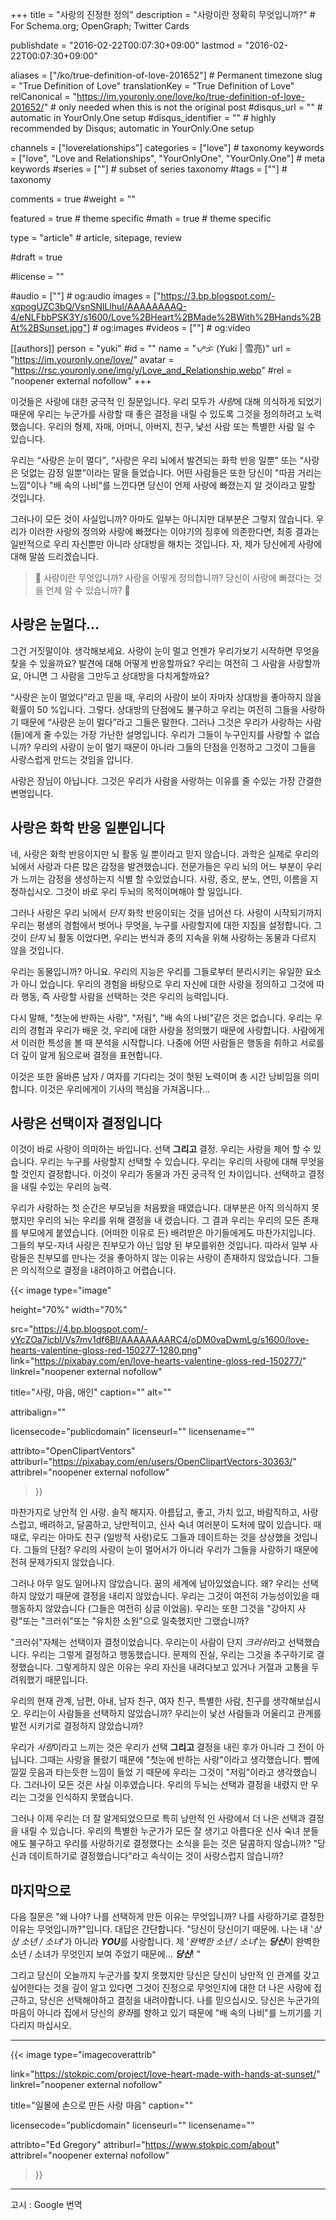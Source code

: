 +++
title = "사랑의 진정한 정의"
description = "사랑이란 정확히 무엇입니까?" # For Schema.org; OpenGraph; Twitter Cards

publishdate = "2016-02-22T00:07:30+09:00"
lastmod = "2016-02-22T00:07:30+09:00"

aliases = ["/ko/true-definition-of-love-201652"]  # Permanent timezone
slug = "True Definition of Love"
translationKey = "True Definition of Love"
relCanonical = "https://im.youronly.one/love/ko/true-definition-of-love-201652/"														# only needed when this is not the original post
#disqus_url = ""                                                    # automatic in YourOnly.One setup
#disqus_identifier = ""                                             # highly recommended by Disqus; automatic in YourOnly.One setup

channels = ["loverelationships"]
categories = ["love"]														# taxonomy
keywords = ["love", "Love and Relationships", "YourOnlyOne", "YourOnly.One"]															# meta keywords
#series = [""]																# subset of series taxonomy
#tags = [""]																	# taxonomy

comments = true
#weight = ""

featured = true															# theme specific
#math = true																	# theme specific

type = "article"                                                           # article, sitepage, review

#draft = true

#license = ""

#audio = [""]																# og:audio
images = ["https://3.bp.blogspot.com/-xqpogUZC3bQ/VsnSNlLlhuI/AAAAAAAAQ-4/eNLFbbPSK3Y/s1600/Love%2BHeart%2BMade%2BWith%2BHands%2BAt%2BSunset.jpg"]    # og:images
#videos = [""]                                # og:video

[[authors]]
person = "yuki"
#id = ""
name = "ᜌᜓᜃᜒ (Yuki | 雪亮)"
url = "https://im.youronly.one/love/"
avatar = "https://rsc.youronly.one/img/y/Love_and_Relationship.webp"
#rel = "noopener external nofollow"
+++

이것들은 사랑에 대한 궁극적 인 질문입니다. 우리 모두가 *사랑*에 대해 의식하게 되었기 때문에 우리는 누군가를 사랑할 때 좋은 결정을 내릴 수 있도록 그것을 정의하려고 노력했습니다. 우리의 형제, 자매, 어머니, 아버지, 친구, 낯선 사람 또는 특별한 사람 일 수 있습니다.

<!--more-->

우리는 <q>사랑은 눈이 멀다</q>, <q>사랑은 우리 뇌에서 발견되는 화학 반응 일뿐</q> 또는 <q>사랑은 덧없는 감정 일뿐</q>이라는 말을 들었습니다. 어떤 사람들은 또한 당신이 "따끔 거리는 느낌"이나 "배 속의 나비"를 느낀다면 당신이 언제 사랑에 빠졌는지 알 것이라고 말할 것입니다.

그러나이 모든 것이 사실입니까? 아마도 일부는 아니지만 대부분은 그렇지 않습니다. 우리가 이러한 사랑의 정의와 사랑에 빠졌다는 이야기의 징후에 의존한다면, 최종 결과는 일반적으로 우리 자신뿐만 아니라 상대방을 해치는 것입니다. 자, 제가 당신에게 사랑에 대해 말씀 드리겠습니다.

> <span class="font-emoji text-red">&#x1F493;</span> 사랑이란 무엇입니까? 사랑을 어떻게 정의합니까? 당신이 사랑에 빠졌다는 것을 언제 알 수 있습니까? <span class="font-emoji text-red">&#x1F493;</span>

## 사랑은 눈멀다…

그건 거짓말이야. 생각해보세요. 사랑이 눈이 멀고 언젠가 우리가보기 시작하면 무엇을 찾을 수 있을까요? 발견에 대해 어떻게 반응할까요? 우리는 여전히 그 사람을 사랑할까요, 아니면 그 사람을 그만두고 상대방을 다치게할까요?

<q>사랑은 눈이 멀었다</q>라고 믿을 때, 우리의 사랑이 보이 자마자 상대방을 좋아하지 않을 확률이 50 %입니다. 그렇다. 상대방의 단점에도 불구하고 우리는 여전히 그들을 사랑하기 때문에 <q>사랑은 눈이 멀다</q>라고 그들은 말한다. 그러나 그것은 우리가 사랑하는 사람 (들)에게 줄 수있는 가장 가난한 설명입니다. 우리가 그들이 누구인지를 사랑할 수 없습니까? 우리의 사랑이 눈이 멀기 때문이 아니라 그들의 단점을 인정하고 그것이 그들을 사랑스럽게 만드는 것임을 압니다.

사랑은 장님이 아닙니다. 그것은 우리가 사람을 사랑하는 이유를 줄 수있는 가장 간결한 변명입니다.

## 사랑은 화학 반응 일뿐입니다

네, 사랑은 화학 반응이지만 뇌 활동 일 뿐이라고 믿지 않습니다. 과학은 실제로 우리의 뇌에서 사랑과 다른 많은 감정을 발견했습니다. 전문가들은 우리 뇌의 어느 부분이 우리가 느끼는 감정을 생성하는지 식별 할 수있었습니다. 사랑, 증오, 분노, 연민, 이름을 지정하십시오. 그것이 바로 우리 두뇌의 목적이며해야 할 일입니다.

그러나 사랑은 우리 뇌에서 *단지* 화학 반응이되는 것을 넘어선 다. 사랑이 시작되기까지 우리는 평생의 경험에서 벗어나 무엇을, 누구를 사랑할지에 대한 지침을 설정합니다. 그것이 *단지* 뇌 활동 이었다면, 우리는 번식과 종의 지속을 위해 사랑하는 동물과 다르지 않을 것입니다.

우리는 동물입니까? 아니요. 우리의 지능은 우리를 그들로부터 분리시키는 유일한 요소가 아니 었습니다. 우리의 경험을 바탕으로 우리 자신에 대한 사랑을 정의하고 그것에 따라 행동, 즉 사랑할 사람을 선택하는 것은 우리의 능력입니다.

다시 말해, "첫눈에 반하는 사랑", "저림", "배 속의 나비"같은 것은 없습니다. 우리는 우리의 경험과 우리가 배운 것, 우리에 대한 사랑을 정의했기 때문에 사랑합니다. 사람에게서 이러한 특성을 볼 때 분석을 시작합니다. 나중에 어떤 사람들은 행동을 취하고 서로를 더 깊이 알게 됨으로써 결정을 표현합니다.

이것은 또한 올바른 남자 / 여자를 기다리는 것이 헛된 노력이며 총 시간 낭비임을 의미합니다. 이것은 우리에게이 기사의 핵심을 가져옵니다…

## 사랑은 선택이자 결정입니다

이것이 바로 사랑이 의미하는 바입니다. 선택 **그리고** 결정. 우리는 사랑을 제어 할 수 있습니다. 우리는 누구를 사랑할지 선택할 수 있습니다. 우리는 우리의 사랑에 대해 무엇을 할 것인지 결정합니다. 이것이 우리가 동물과 가진 궁극적 인 차이입니다. 선택하고 결정을 내릴 수있는 우리의 능력.

우리가 사랑하는 첫 순간은 부모님을 처음봤을 때였습니다. 대부분은 아직 의식하지 못했지만 우리의 뇌는 우리를 위해 결정을 내 렸습니다. 그 결과 우리는 우리의 모든 존재를 부모에게 붙였습니다. (어떠한 이유로 든) 배려받은 아기들에게도 마찬가지입니다. 그들의 부모-자녀 사랑은 친부모가 아닌 입양 된 부모를위한 것입니다. 따라서 일부 사람들은 친부모를 만나는 것을 좋아하지 않는 이유는 사랑이 존재하지 않았습니다. 그들은 의식적으로 결정을 내려야하고 어렵습니다.

{{< image
  type="image"

  height="70%"
  width="70%"

  src="https://4.bp.blogspot.com/-vYcZOa7icbI/Vs7mv1df6BI/AAAAAAAARC4/oDM0vaDwmLg/s1600/love-hearts-valentine-gloss-red-150277-1280.png"
  link="https://pixabay.com/en/love-hearts-valentine-gloss-red-150277/"
  linkrel="noopener external nofollow"

  title="사랑, 마음, 애인"
  caption=""
  alt=""

  attribalign=""

  licensecode="publicdomain"
  licenseurl=""
  licensename=""

  attribto="OpenClipartVentors"
  attriburl="https://pixabay.com/en/users/OpenClipartVectors-30363/"
  attribrel="noopener external nofollow"
>}}

마찬가지로 낭만적 인 사랑. 솔직 해지자. 아름답고, 좋고, 가치 있고, 바람직하고, 사랑스럽고, 배려하고, 달콤하고, 낭만적이고, 신사 숙녀 여러분이 도처에 많이 있습니다. 때때로, 우리는 아마도 친구 (일방적 사랑)로도 그들과 데이트하는 것을 상상했을 것입니다. 그들의 단점? 우리의 사랑이 눈이 멀어서가 아니라 우리가 그들을 사랑하기 때문에 전혀 문제가되지 않았습니다.

그러나 아무 일도 일어나지 않았습니다. 꿈의 세계에 남아있었습니다. 왜? 우리는 선택하지 않았기 때문에 결정을 내리지 않았습니다. 우리는 그것이 여전히 가능성이있을 때 행동하지 않았습니다 (그들은 여전히 싱글 이었음). 우리는 또한 그것을 "강아지 사랑"또는 "크러쉬"또는 "유치한 소원"으로 일축했지만 그랬습니까?

"크러쉬"자체는 선택이자 결정이었습니다. 우리는이 사람이 단지 *크러쉬*라고 선택했습니다. 우리는 그렇게 결정하고 행동했습니다. 문제의 진실, 우리는 그것을 추구하기로 결정했습니다. 그렇게하지 않은 이유는 우리 자신을 내려다보고 있거나 거절과 고통을 두려워했기 때문입니다.

우리의 현재 관계, 남편, 아내, 남자 친구, 여자 친구, 특별한 사람, 친구를 생각해보십시오. 우리는이 사람들을 선택하지 않았습니까? 우리는이 낯선 사람들과 어울리고 관계를 발전 시키기로 결정하지 않았습니까?

우리가 *사랑*이라고 느끼는 것은 우리가 선택 **그리고** 결정을 내린 후가 아니라 그 전이 아닙니다. 그때는 사랑을 몰랐기 때문에 "첫눈에 반하는 사랑"이라고 생각했습니다. 뺨에 낄낄 웃음과 타는듯한 느낌이 들었 기 때문에 우리는 그것이 "저림"이라고 생각했습니다. 그러나이 모든 것은 사실 이후였습니다. 우리의 두뇌는 선택과 결정을 내렸지 만 우리는 그것을 인식하지 못했습니다.

그러나 이제 우리는 더 잘 알게되었으므로 특히 낭만적 인 사랑에서 더 나은 선택과 결정을 내릴 수 있습니다. 우리의 특별한 누군가가 모든 잘 생기고 아름다운 신사 숙녀 분들에도 불구하고 우리를 사랑하기로 결정했다는 소식을 듣는 것은 달콤하지 않습니까? "당신과 데이트하기로 결정했습니다"라고 속삭이는 것이 사랑스럽지 않습니까?

## 마지막으로

다음 질문은 "왜 나야? 나를 선택하게 만든 이유는 무엇입니까? 나를 사랑하기로 결정한 이유는 무엇입니까?"입니다. 대답은 간단합니다. "당신이 당신이기 때문에. 나는 내 '*상상 소년 / 소녀*'가 아니라 ***YOU***를 사랑합니다. 제 '*완벽한 소년 / 소녀*'는 ***당신***이 완벽한 소년 / 소녀가 무엇인지 보여 주었기 때문에… ***당신***! "

그리고 당신이 오늘까지 누군가를 찾지 못했지만 당신은 당신이 낭만적 인 관계를 갖고 싶어한다는 것을 깊이 알고 있다면 그것이 진정으로 무엇인지에 대한 더 나은 사랑에 접근하고, 당신은 선택해야하고 결정을 내려야합니다. 나를 믿으십시오. 당신은 누군가의 마음이 아니라 집에서 당신의 *왕좌*를 향하고 있기 때문에 "배 속의 나비"를 느끼기를 기다리지 마십시오.

---

{{< image
  type="imagecoverattrib"

  link="https://stokpic.com/project/love-heart-made-with-hands-at-sunset/"
  linkrel="noopener external nofollow"

  title="일몰에 손으로 만든 사랑 마음"
  caption=""

  licensecode="publicdomain"
  licenseurl=""
  licensename=""

  attribto="Ed Gregory"
  attriburl="https://www.stokpic.com/about"
  attribrel="noopener external nofollow"
>}}

---

고시 : Google 번역
